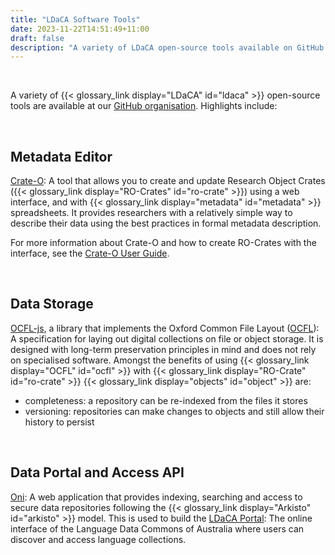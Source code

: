 ```yaml
---
title: "LDaCA Software Tools"
date: 2023-11-22T14:51:49+11:00
draft: false
description: "A variety of LDaCA open-source tools available on GitHub."
---
```


<br>

A variety of {{< glossary_link display="LDaCA" id="ldaca" >}} open-source tools are available at our [GitHub organisation](https://github.com/Language-Research-Technology/ocfl-js). Highlights include:

<br>

## Metadata Editor

[Crate-O](https://language-research-technology.github.io/crate-o/#/): A tool that allows you to create and update Research Object Crates ({{< glossary_link display="RO-Crates" id="ro-crate" >}}) using a web interface, and with {{< glossary_link display="metadata" id="metadata" >}} spreadsheets. It provides researchers with a relatively simple way to describe their data using the best practices in formal metadata description.

For more information about Crate-O and how to create RO-Crates with the interface, see the [Crate-O User Guide](/resources/user-guides/crate-o).

<br>

## Data Storage

[OCFL-js](https://github.com/Language-Research-Technology/ocfl-js), a library that implements the Oxford Common File Layout ([OCFL](https://ocfl.io/)): A specification for laying out digital collections on file or object storage. It is designed with long-term preservation principles in mind and does not rely on specialised software. Amongst the benefits of using {{< glossary_link display="OCFL" id="ocfl" >}} with {{< glossary_link display="RO-Crate" id="ro-crate" >}} {{< glossary_link display="objects" id="object" >}} are:

- completeness: a repository can be re-indexed from the files it stores
- versioning: repositories can make changes to objects and still allow their history to persist

<br>

## Data Portal and Access API

[Oni](https://github.com/Language-Research-Technology/oni): A web application that provides indexing, searching and access to secure data repositories following the {{< glossary_link display="Arkisto" id="arkisto" >}} model. This is used to build the [LDaCA Portal](https://data.ldaca.edu.au/search): The online interface of the Language Data Commons of Australia where users can discover and access language collections.

<br>
